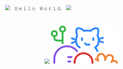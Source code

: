 <p align="center">
  <img src="https://github.githubassets.com/assets/pixel-mona-heart-1ad96c11d4de.gif" width="30px">　𝙷 𝚎 𝚕 𝚕 𝚘　𝚆 𝚘 𝚛 𝚕 𝚍.　<img src="https://github.githubassets.com/images/mona-whisper.gif" width="30px">
</p>

<p align="center">
  <img alt src="https://gpvc.arturio.dev/nodegin">
</p>

<p align="right">
  <img src="https://raw.githubusercontent.com/MartinHeinz/MartinHeinz/master/wave.gif" width="30px">
  <img src="https://raw.githubusercontent.com/nodegin/nodegin/master/fds.svg">
</p>
